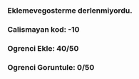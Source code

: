### Eklemevegosterme derlenmiyordu.

### Calismayan kod: -10

### Ogrenci Ekle: 40/50
### Ogrenci Goruntule: 0/50